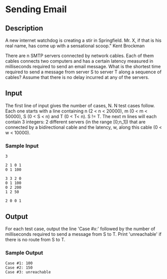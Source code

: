 # Sending Email

## Description

A new internet watchdog is creating a stir in Springfield. Mr. X, if that is
his real name, has come up with a sensational scoop." Kent Brockman

There are n SMTP servers connected by network cables. Each of them cables
connects two computers and has a certain latency measured in milliseconds
required to send an email message. What is the shortest time required to send a
message from server S to server T along a sequence of cables? Assume that there
is no delay incurred at any of the servers.


## Input

The first line of input gives the number of cases, N. N test cases follow. Each
one starts with a line containing n (2 < n < 20000), m (0 < m < 50000),
S (0 < S < n) and T (0 < T< n). S != T. The next m lines will each contain 3
integers: 2 different servers (in the range [0;n_1]) that are connected by a
bidirectional cable and the latency, w, along this cable (0 < w < 10000).

### Sample Input

```
3

2 1 0 1
0 1 100

3 3 2 0
0 1 100
0 2 200
1 2 50

2 0 0 1
```


## Output

For each test case, output the line 'Case #x:' followed by the number of
milliseconds required to send a message from S to T. Print 'unreachable' if
there is no route from S to T.

### Sample Output

```
Case #1: 100
Case #2: 150
Case #3: unreachable
```
